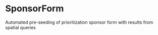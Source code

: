 SponsorForm
===========

Automated pre-seeding of prioritization sponsor form with results from spatial queries